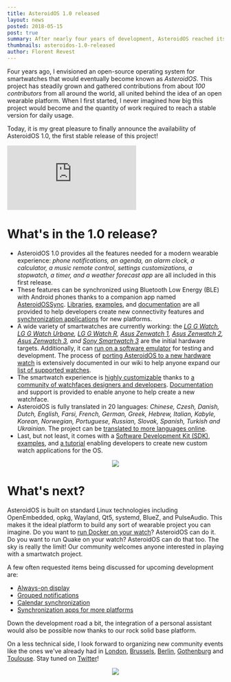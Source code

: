 ```yaml
---
title: AsteroidOS 1.0 released
layout: news
posted: 2018-05-15
post: true
summary: After nearly four years of development, AsteroidOS reached its first stable release. Plenty of features are already included and lots of exciting challenges are still ahead.
thumbnails: asteroidos-1.0-released
author: Florent Revest
---
```


<p>Four years ago, I envisioned an open-source operating system for smartwatches that would eventually become known as <i>AsteroidOS</i>. This project has steadily grown and gathered contributions from about <i>100 contributors</i> from all around the world, all united behind the idea of an open wearable platform. When I first started, I never imagined how big this project would become and the quantity of work required to reach a stable version for daily usage.</p>

<p>Today, it is my great pleasure to finally announce the availability of AsteroidOS 1.0, the first stable release of this project!</p>

<div class="videocontainer">
  <iframe src="https://www.youtube-nocookie.com/embed/bEmKH7ylSXc?rel=0&amp;controls=0&amp;showinfo=0" frameborder="0" allowfullscreen class="video"></iframe>
</div>

<h1>What's in the 1.0 release?</h1>

<ul>
    <li>AsteroidOS 1.0 provides all the features needed for a modern wearable experience: <i>phone notifications, an agenda, an alarm clock, a calculator, a music remote control, settings customizations, a stopwatch, a timer, and a weather forecast app</i> are all included in this first release.
</li>
    <li>These features can be synchronized using Bluetooth Low Energy (BLE) with Android phones thanks to a companion app named <a href="https://f-droid.org/en/packages/org.asteroidos.sync/">AsteroidOSSync</a>. <a href="https://github.com/AsteroidOS/libasteroid">Libraries</a>, <a href="https://github.com/AsteroidOS/asteroid-ctrl">examples</a>, and <a href="{{rel 'wiki/ble-profiles/'}}">documentation</a> are all provided to help developers create new connectivity features and <a href="{{rel 'wiki/synchronization-clients/'}}">synchronization applications</a> for new platforms.</li>
    <li>A wide variety of smartwatches are currently working: the <i><a href="{{rel 'watches/dory'}}">LG G Watch</a>, <a href="{{rel 'watches/bass/'}}">LG G Watch Urbane</a>, <a href="{{rel 'watches/lenok/'}}">LG G Watch R</a>, <a href="{{rel 'watches/anthias/'}}">Asus Zenwatch 1</a>, <a href="{{rel 'watches/wren/'}}">Asus Zenwatch 2</a>, <a href="{{rel 'watches/swift/'}}">Asus Zenwatch 3</a>, and <a href="{{rel 'watches/tetra/'}}">Sony Smartwatch 3</a></i> are the initial hardware targets. Additionally, it can <a href="{{rel 'wiki/emulator/'}}">run on a software emulator</a> for testing and development. The process of <a href="{{rel 'wiki/porting-guide/'}}">porting AsteroidOS to a new hardware watch</a> is extensively documented in our wiki to help anyone expand our <a href="{{rel 'wiki/porting-status/'}}">list of supported watches</a>.</li>
    <li>The smartwatch experience is <a href="https://github.com/AsteroidOS/unofficial-watchfaces">highly customizable</a> thanks to <a href="https://talk.maemo.org/showthread.php?t=100185">a community of watchfaces designers and developers</a>. <a href="{{rel 'wiki/watchfaces-creation/'}}">Documentation</a> and support is provided to enable anyone to help create a new watchface.</li>
    <li>AsteroidOS is fully translated in 20 languages: <i>Chinese, Czesh, Danish, Dutch, English, Farsi, French, German, Greek, Hebrew, Italian, Kabyle, Korean, Norwegian, Portuguese, Russian, Slovak, Spanish, Turkish and Ukrainian</i>. The project can be <a href="https://hosted.weblate.org/projects/asteroidos/">translated to more languages online</a>.</li>
    <li>Last, but not least, it comes with a <a href="https://release.asteroidos.org/1.0/sdk/">Software Development Kit (SDK)</a>, <a href="https://github.com/AsteroidOS/asteroid-gps-test">examples</a>, and <a href="{{rel 'wiki/creating-an-asteroid-app/'}}">a tutorial</a> enabling developers to create new custom watch applications for the OS.</li>
</ul>

<center><img class="community-header-img" src="/public/img/news-thumbnails/1-0-screenshots1.webp"></img></center>

<h1>What's next?</h1>

<p>AsteroidOS is built on standard Linux technologies including OpenEmbedded, opkg, Wayland, Qt5, systemd, BlueZ, and PulseAudio. This makes it the ideal platform to build any sort of wearable project you can imagine. Do you want to <a href="https://twitter.com/jkrippy/status/932800484703862784">run Docker on your watch</a>? AsteroidOS can do it. Do you want to run Quake on your watch? AsteroidOS can do that too. The sky is really the limit! Our community welcomes anyone interested in playing with a smartwatch project.</p>

<p>A few often requested items being discussed for upcoming development are:</p>
<ul>
    <li><a href="https://github.com/AsteroidOS/asteroid/issues/58">Always-on display</a></li>
    <li><a href="https://github.com/AsteroidOS/asteroid-launcher/issues/29">Grouped notifications</a></li>
    <li><a href="https://github.com/AsteroidOS/AsteroidOSSync/issues/19">Calendar synchronization</a></li>
    <li><a href="{{rel 'wiki/synchronization-clients/'}}">Synchronization apps for more platforms</a></li>
</ul>

<p>Down the development road a bit, the integration of a personal assistant would also be possible now thanks to our rock solid base platform.</p>

<p>On a less technical side, I look forward to organizing new community events like the ones we've already had in <a href="https://twitter.com/AsteroidOS/status/897508413692923904">London</a>, <a href="https://twitter.com/AsteroidOS/status/957238049615810561">Brussels</a>, <a href="https://twitter.com/AsteroidOS/status/770510222737702912">Berlin</a>, <a href="https://twitter.com/JamesNoori/status/857152404688601088">Gothenburg</a> and <a href="https://twitter.com/AsteroidOS/status/930137446569988096">Toulouse</a>. Stay tuned on <a href="https://twitter.com/AsteroidOS">Twitter</a>!</p>

<center><img class="community-header-img" src="/public/img/news-thumbnails/1-0-screenshots2.webp"></img></center>
